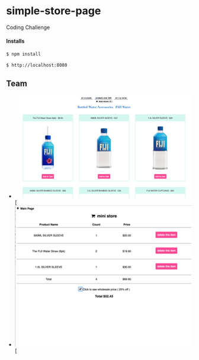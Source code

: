 # simple-store-page
Coding Challenge

####  Installs

```
$ npm install 
```

```
$ http://localhost:8080
```

## Team
* ![alt text](https://github.com/hellodanali/simple-store-page/blob/master/img/Screen%20Shot%202017-01-05%20at%205.49.41%20PM.png) [
* ![alt text](https://github.com/hellodanali/simple-store-page/blob/master/img/Screen%20Shot%202017-01-05%20at%205.49.56%20PM.png) [
